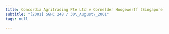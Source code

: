 ```yaml
---
title: Concordia Agritrading Pte Ltd v Cornelder Hoogewerff (Singapore) Pte Ltd
subtitle: "[2001] SGHC 248 / 30\_August\_2001"
tags: null

---
```


